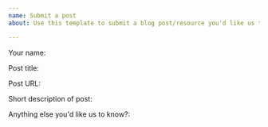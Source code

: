 ```yaml
---
name: Submit a post
about: Use this template to submit a blog post/resource you'd like us to feature.

---
```


Your name: 

Post title:

Post URL:

Short description of post:

Anything else you'd like us to know?:
